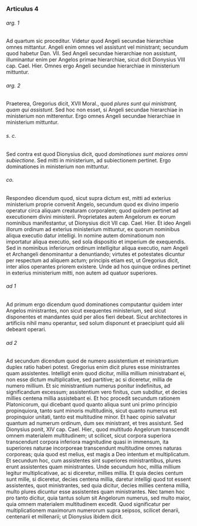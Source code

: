 ### Articulus 4

###### arg. 1
Ad quartum sic proceditur. Videtur quod Angeli secundae hierarchiae omnes mittantur. Angeli enim omnes vel assistunt vel ministrant; secundum quod habetur Dan. VII. Sed Angeli secundae hierarchiae non assistunt, illuminantur enim per Angelos primae hierarchiae, sicut dicit Dionysius VIII cap. Cael. Hier. Omnes ergo Angeli secundae hierarchiae in ministerium mittuntur.

###### arg. 2
Praeterea, Gregorius dicit, XVII Moral., quod *plures sunt qui ministrant, quam qui assistunt*. Sed hoc non esset, si Angeli secundae hierarchiae in ministerium non mitterentur. Ergo omnes Angeli secundae hierarchiae in ministerium mittuntur.

###### s. c.
Sed contra est quod Dionysius dicit, quod *dominationes sunt maiores omni subiectione*. Sed mitti in ministerium, ad subiectionem pertinet. Ergo dominationes in ministerium non mittuntur.

###### co.
Respondeo dicendum quod, sicut supra dictum est, mitti ad exterius ministerium proprie convenit Angelo, secundum quod ex divino imperio operatur circa aliquam creaturam corporalem; quod quidem pertinet ad executionem divini ministerii. Proprietates autem Angelorum ex eorum nominibus manifestantur, ut Dionysius dicit VII cap. Cael. Hier. Et ideo Angeli illorum ordinum ad exterius ministerium mittuntur, ex quorum nominibus aliqua executio datur intelligi. In nomine autem dominationum non importatur aliqua executio, sed sola dispositio et imperium de exequendis. Sed in nominibus inferiorum ordinum intelligitur aliqua executio, nam Angeli et Archangeli denominantur a denuntiando; virtutes et potestates dicuntur per respectum ad aliquem actum; principis etiam est, ut Gregorius dicit, inter alios operantes priorem existere. Unde ad hos quinque ordines pertinet in exterius ministerium mitti, non autem ad quatuor superiores.

###### ad 1
Ad primum ergo dicendum quod dominationes computantur quidem inter Angelos ministrantes, non sicut exequentes ministerium, sed sicut disponentes et mandantes quid per alios fieri debeat. Sicut architectores in artificiis nihil manu operantur, sed solum disponunt et praecipiunt quid alii debeant operari.

###### ad 2
Ad secundum dicendum quod de numero assistentium et ministrantium duplex ratio haberi potest. Gregorius enim dicit plures esse ministrantes quam assistentes. Intelligit enim quod dicitur, millia millium ministrabant ei, non esse dictum multiplicative, sed partitive; ac si diceretur, millia de numero millium. Et sic ministrantium numerus ponitur indefinitus, ad significandum excessum; assistentium vero finitus, cum subditur, et decies millies centena millia assistebant ei. Et hoc procedit secundum rationem Platonicorum, qui dicebant quod quanto aliqua sunt uni primo principio propinquiora, tanto sunt minoris multitudinis, sicut quanto numerus est propinquior unitati, tanto est multitudine minor. Et haec opinio salvatur quantum ad numerum ordinum, dum sex ministrant, et tres assistunt. Sed Dionysius ponit, XIV cap. Cael. Hier., quod multitudo Angelorum transcendit omnem materialem multitudinem; ut scilicet, sicut corpora superiora transcendunt corpora inferiora magnitudine quasi in immensum, ita superiores naturae incorporeae transcendunt multitudine omnes naturas corporeas; quia quod est melius, est magis a Deo intentum et multiplicatum. Et secundum hoc, cum assistentes sint superiores ministrantibus, plures erunt assistentes quam ministrantes. Unde secundum hoc, millia millium legitur multiplicativae, ac si diceretur, millies millia. Et quia decies centum sunt mille, si diceretur, decies centena millia, daretur intelligi quod tot essent assistentes, quot ministrantes, sed quia dicitur, decies millies centena millia, multo plures dicuntur esse assistentes quam ministrantes. Nec tamen hoc pro tanto dicitur, quia tantus solum sit Angelorum numerus, sed multo maior, quia omnem materialem multitudinem excedit. Quod significatur per multiplicationem maximorum numerorum supra seipsos, scilicet denarii, centenarii et millenarii; ut Dionysius ibidem dicit.

